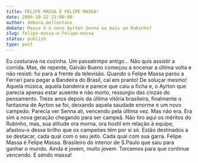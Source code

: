 ```yaml
---
title: FELIPE MASSA É FELIPE MASSA!
date: 2006-10-22 21:00:00
author: debora.bellentani
debate: Massa é o novo Ayrton Senna ou mais um Rubinho?
slug: felipe-massa-e-felipe-massa
status: publish 
type: post
---
```


Eu costurava na cozinha. Um passatrmpo antigo... Não quis assistir a corrida. Mas, de repente, Galvão Bueno começou a encenar a última volta e não resisti: fui para a frente da televisão.
Quando o Felipe Massa parou a Ferrari para pegar a Bandeira do Brasil, caí em pranto! De soluçar mesmo! Aquela música, aquela bandeira e parece que caiu a ficha e, o Ayrton que parecia apenas estar ausente e não morto, ressurgiu das cinzas do pensamento.
Treze anos depois da última vitória brasileira, finalmente o fantasma de Ayrton se foi, deixando aquela saudade enorme e um novo campeão.
Parecia ver Senna ali, vencendo pela última vez. 
Mas não era. Era sim a nova geração chegando para ser campeã.
Não tiro aqui os méritos do Rubinho, mas, sua atitude ora morna, ora hostil em relação à equipe, afastou-o desse brilho que os campeões têm por si só. Estão destinados a se destacar, cada qual com o seu jeito. Cada qual com sua garra.
Felipe Massa é Felipe Massa. Brasileiro do interior de S.Paulo que saiu para ganhar o mundo. Ainda é jovem, muito jovem. Torcemos para que continue vencendo. E sendo massa!

